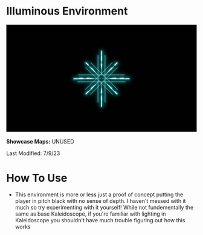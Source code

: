 # Illuminous Environment
![Illuminous Environment](Illuminous.png)

**Showcase Maps:**
UNUSED

Last Modified: 7/9/23

# How To Use

- This environment is more or less just a proof of concept putting the player in pitch black with no sense of depth. I haven't messed with it much so try experimenting with it yourself! While not fundementally the same as base Kaleidoscope, if you're familiar with lighting in Kaleidoscope you shouldn't have much trouble figuring out how this works